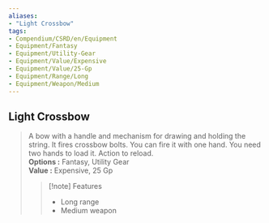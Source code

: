 ```yaml
---
aliases:
- "Light Crossbow"
tags:
- Compendium/CSRD/en/Equipment
- Equipment/Fantasy
- Equipment/Utility-Gear
- Equipment/Value/Expensive
- Equipment/Value/25-Gp
- Equipment/Range/Long
- Equipment/Weapon/Medium
---
```


  
## Light Crossbow  
  
>A bow with a handle and mechanism for drawing and holding the string. It fires crossbow bolts. You can fire it with one hand. You need two hands to load it. Action to reload.  
> **Options :** Fantasy, Utility Gear  
> **Value :** Expensive, 25 Gp  
>>[!note] Features  
>> - Long range  
>> - Medium weapon